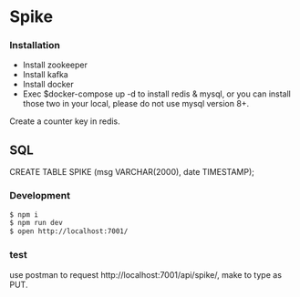 # Spike

### Installation
- Install zookeeper
- Install kafka
- Install docker
- Exec $docker-compose up -d to install redis & mysql, or you can install those two in your local, please do not use mysql version 8+.

Create a counter key in redis.

## SQL
CREATE TABLE SPIKE (msg VARCHAR(2000), date TIMESTAMP);

### Development

```bash
$ npm i
$ npm run dev
$ open http://localhost:7001/
```

### test
use postman to request http://localhost:7001/api/spike/<productId>, make to type as PUT.

